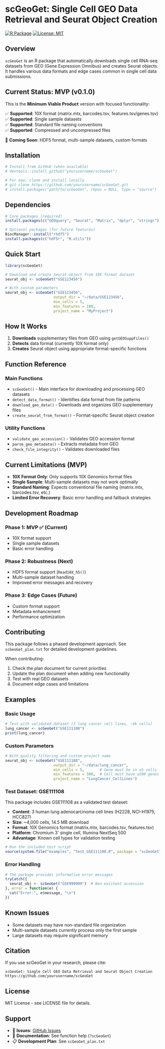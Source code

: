 # scGeoGet: Single Cell GEO Data Retrieval and Seurat Object Creation

[![R Package](https://img.shields.io/badge/R%20Package-v0.1.0-blue.svg)](https://github.com/yourusername/scGeoGet)
[![License: MIT](https://img.shields.io/badge/License-MIT-yellow.svg)](https://opensource.org/licenses/MIT)

## Overview

`scGeoGet` is an R package that automatically downloads single cell RNA-seq datasets from GEO (Gene Expression Omnibus) and creates Seurat objects. It handles various data formats and edge cases common in single cell data submissions.

## Current Status: MVP (v0.1.0)

This is the **Minimum Viable Product** version with focused functionality:

✅ **Supported**: 10X format (matrix.mtx, barcodes.tsv, features.tsv/genes.tsv)  
✅ **Supported**: Single sample datasets  
✅ **Supported**: Standard file naming conventions  
✅ **Supported**: Compressed and uncompressed files  

🚧 **Coming Soon**: HDF5 format, multi-sample datasets, custom formats

## Installation

```r
# Install from GitHub (when available)
# devtools::install_github("yourusername/scGeoGet")

# For now, clone and install locally
# git clone https://github.com/yourusername/scGeoGet.git
# install.packages("path/to/scGeoGet", repos = NULL, type = "source")
```

## Dependencies

```r
# Core packages (required)
install.packages(c("GEOquery", "Seurat", "Matrix", "dplyr", "stringr"))

# Optional packages (for future features)
BiocManager::install("rhdf5")
install.packages(c("hdf5r", "R.utils"))
```

## Quick Start

```r
library(scGeoGet)

# Download and create Seurat object from 10X format dataset
seurat_obj <- scGeoGet("GSE123456")

# With custom parameters
seurat_obj <- scGeoGet("GSE123456", 
                      output_dir = "~/data/GSE123456",
                      min_cells = 5,
                      min_features = 100,
                      project_name = "MyProject")
```

## How It Works

1. **Downloads** supplementary files from GEO using `getGEOSuppFiles()`
2. **Detects** data format (currently 10X format only)
3. **Creates** Seurat object using appropriate format-specific functions

## Function Reference

### Main Functions

- `scGeoGet()` - Main interface for downloading and processing GEO datasets
- `detect_data_format()` - Identifies data format from file patterns  
- `download_geo_data()` - Downloads and organizes GEO supplementary files
- `create_seurat_from_format()` - Format-specific Seurat object creation

### Utility Functions

- `validate_geo_accession()` - Validates GEO accession format
- `parse_geo_metadata()` - Extracts metadata from GEO
- `check_file_integrity()` - Validates downloaded files

## Current Limitations (MVP)

- **10X Format Only**: Only supports 10X Genomics format files
- **Single Sample**: Multi-sample datasets may not work optimally
- **Standard Naming**: Expects conventional file naming (matrix.mtx, barcodes.tsv, etc.)
- **Limited Error Recovery**: Basic error handling and fallback strategies

## Development Roadmap

### Phase 1: MVP ✅ (Current)
- 10X format support
- Single sample datasets
- Basic error handling

### Phase 2: Robustness (Next)
- HDF5 format support (`Read10X_h5()`)
- Multi-sample dataset handling
- Improved error messages and recovery

### Phase 3: Edge Cases (Future)
- Custom format support
- Metadata enhancement
- Performance optimization

## Contributing

This package follows a phased development approach. See `scGeoGet_plan.txt` for detailed development guidelines.

When contributing:
1. Check the plan document for current priorities
2. Update the plan document when adding new functionality
3. Test with real GEO datasets
4. Document edge cases and limitations

## Examples

### Basic Usage

```r
# Test with validated dataset (3 lung cancer cell lines, ~4k cells)
lung_cancer <- scGeoGet("GSE111108")
print(lung_cancer)
```

### Custom Parameters

```r
# With quality filtering and custom project name
seurat_obj <- scGeoGet("GSE111108",
                      output_dir = "~/data/lung_cancer",
                      min_cells = 5,       # Gene must be in ≥5 cells
                      min_features = 500,  # Cell must have ≥500 genes
                      project_name = "LungCancer_CellLines")
```

### Test Dataset: GSE111108

This package includes GSE111108 as a validated test dataset:
- **Content**: 3 human lung adenocarcinoma cell lines (H2228, NCI-H1975, HCC827)
- **Size**: ~4,000 cells, 14.5 MB download
- **Format**: 10X Genomics format (matrix.mtx, barcodes.tsv, features.tsv)
- **Platform**: Chromium 3' single cell, Illumina NextSeq 500
- **Advantage**: Known cell types for validation testing

```r
# Run the included test script
source(system.file("examples", "test_GSE111108.R", package = "scGeoGet"))
```

### Error Handling

```r
# The package provides informative error messages
tryCatch({
  seurat_obj <- scGeoGet("GSE999999")  # Non-existent accession
}, error = function(e) {
  cat("Error:", e$message, "\n")
})
```

## Known Issues

- Some datasets may have non-standard file organization
- Multi-sample datasets currently process only the first sample
- Large datasets may require significant memory

## Citation

If you use scGeoGet in your research, please cite:

```
scGeoGet: Single Cell GEO Data Retrieval and Seurat Object Creation
https://github.com/yourusername/scGeoGet
```

## License

MIT License - see LICENSE file for details.

## Support

- 📁 **Issues**: [GitHub Issues](https://github.com/yourusername/scGeoGet/issues)
- 📖 **Documentation**: See function help (`?scGeoGet`)
- 📋 **Development Plan**: See `scGeoGet_plan.txt`
